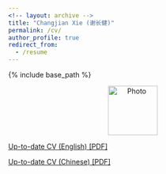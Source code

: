 ```yaml
---
<!-- layout: archive -->
title: "Changjian Xie (谢长健)"
permalink: /cv/
author_profile: true
redirect_from:
  - /resume
---
```


{% include base_path %}

<p align="center">
  <img src="https://1223steven.github.io/files/panda.jpg?raw=true" alt="Photo" style="width: 100px;"/> 
</p>

[Up-to-date CV (English) [PDF]](http://1223steven.github.io/files/xcj_cv_2023.pdf)

[Up-to-date CV (Chinese) [PDF]](http://1223steven.github.io/files/cjxie_cv_2023_CH.pdf)

<!-- <embed src="http://1223steven.com/files/cjxie_cv.pdf" width="650" height="1800" type='application/pdf'> -->
